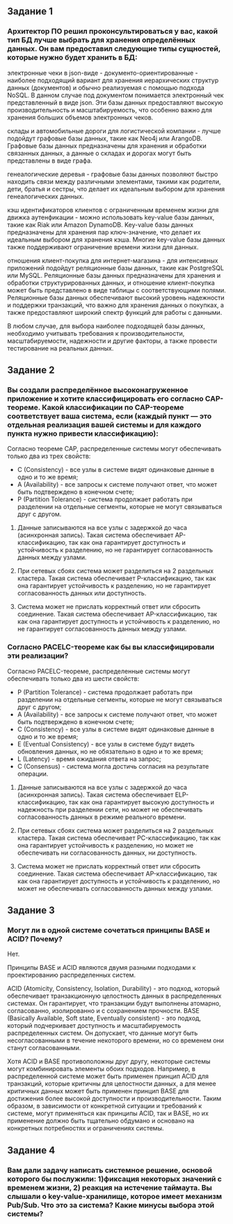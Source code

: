 ## Задание 1
### Архитектор ПО решил проконсультироваться у вас, какой тип БД лучше выбрать для хранения определённых данных. Он вам предоставил следующие типы сущностей, которые нужно будет хранить в БД:

электронные чеки в json-виде - документо-ориентированные - наиболее подходящий вариант для хранения иерархических структур данных (документов) и обычно реализуемая с помощью подхода NoSQL. 
В данном случае под документом понимается электронный чек представленный в виде json. Эти базы данных предоставляют высокую производительность и масштабируемость, что особенно важно для хранения больших объемов электронных чеков.

склады и автомобильные дороги для логистической компании - лучше подойдут графовые базы данных, такие как Neo4j или ArangoDB. Графовые базы данных предназначены для хранения и обработки связанных данных, а данные о складах и дорогах могут быть представлены в виде графа.

генеалогические деревья -  графовые базы данных позволяют быстро находить связи между различными элементами, такими как родители, дети, братья и сестры, что делает их идеальным выбором для хранения генеалогических данных.

кэш идентификаторов клиентов с ограниченным временем жизни для движка аутенфикации - можно использовать key-value базы данных, такие как Riak или Amazon DynamoDB. Key-value базы данных предназначены для хранения пар ключ-значение, что делает их идеальным выбором для хранения кэша. Многие key-value базы данных также поддерживают ограничение времени жизни для данных.

отношения клиент-покупка для интернет-магазина - для интенсивных приложений подойдут реляционные базы данных, такие как PostgreSQL или MySQL. Реляционные базы данных предназначены для хранения и обработки структурированных данных, и отношение клиент-покупка может быть представлено в виде таблицы с соответствующими полями. Реляционные базы данных обеспечивают высокий уровень надежности и поддержки транзакций, что важно для хранения данных о покупках, а также предоставляют широкий спектр функций для работы с данными.

В любом случае, для выбора наиболее подходящей базы данных, необходимо учитывать требования к производительности, масштабируемости, надежности и другие факторы, а также провести тестирование на реальных данных.

## Задание 2
### Вы создали распределённое высоконагруженное приложение и хотите классифицировать его согласно CAP-теореме. Какой классификации по CAP-теореме соответствует ваша система, если (каждый пункт — это отдельная реализация вашей системы и для каждого пункта нужно привести классификацию):

Согласно теореме CAP, распределенные системы могут обеспечивать только два из трех свойств:

- C (Consistency) - все узлы в системе видят одинаковые данные в одно и то же время;
- A (Availability) - все запросы к системе получают ответ, что может быть подтверждено в конечном счете;
- P (Partition Tolerance) - система продолжает работать при разделении на отдельные сегменты, которые не могут связываться друг с другом.

1. Данные записываются на все узлы с задержкой до часа (асинхронная запись).
Такая система обеспечивает AP-классификацию, так как она гарантирует доступность и устойчивость к разделению, но не гарантирует согласованность данных между узлами.

2. При сетевых сбоях система может разделиться на 2 раздельных кластера.
Такая система обеспечивает P-классификацию, так как она гарантирует устойчивость к разделению, но не гарантирует согласованность данных или доступность.

3. Система может не прислать корректный ответ или сбросить соединение.
Такая система обеспечивает AP-классификацию, так как она гарантирует доступность и устойчивость к разделению, но не гарантирует согласованность данных между узлами.

### Согласно PACELC-теореме как бы вы классифицировали эти реализации?

Согласно PACELC-теореме, распределенные системы могут обеспечивать только два из шести свойств:

- P (Partition Tolerance) - система продолжает работать при разделении на отдельные сегменты, которые не могут связываться друг с другом;
- A (Availability) - все запросы к системе получают ответ, что может быть подтверждено в конечном счете;
- C (Consistency) - все узлы в системе видят одинаковые данные в одно и то же время;
- E (Eventual Consistency) - все узлы в системе будут видеть обновления данных, но не обязательно в одно и то же время;
- L (Latency) - время ожидания ответа на запрос;
- C (Consensus) - система могла достичь согласия на результате операции.

1. Данные записываются на все узлы с задержкой до часа (асинхронная запись).
Такая система обеспечивает ELP-классификацию, так как она гарантирует высокую доступность и надежность при разделении сети, но может не обеспечивать согласованность данных в режиме реального времени.

2. При сетевых сбоях система может разделиться на 2 раздельных кластера.
Такая система обеспечивает PC-классификацию, так как она гарантирует устойчивость к разделению, но может не обеспечивать ни согласованность данных, ни доступность.

3. Система может не прислать корректный ответ или сбросить соединение.
Такая система обеспечивает AP-классификацию, так как она гарантирует доступность и устойчивость к разделению, но может не обеспечивать согласованность данных между узлами.

## Задание 3
### Могут ли в одной системе сочетаться принципы BASE и ACID? Почему?

Нет.

Принципы BASE и ACID являются двумя разными подходами к проектированию распределенных систем.

ACID (Atomicity, Consistency, Isolation, Durability) - это подход, который обеспечивает транзакционную целостность данных в распределенных системах. Он гарантирует, что транзакции будут выполнены атомарно, согласованно, изолированно и с сохранением прочности. BASE (Basically Available, Soft state, Eventually consistent) - это подход, который подчеркивает доступность и масштабируемость распределенных систем. Он допускает, что данные могут быть несогласованными в течение некоторого времени, но со временем они станут согласованными.

Хотя ACID и BASE противоположны друг другу, некоторые системы могут комбинировать элементы обоих подходов. Например, в распределенной системе может быть применен принцип ACID для транзакций, которые критичны для целостности данных, а для менее критичных данных может быть применен принцип BASE для достижения более высокой доступности и производительности. Таким образом, в зависимости от конкретной ситуации и требований к системе, могут применяться как принципы ACID, так и BASE, но их применение должно быть тщательно обдумано и основано на конкретных потребностях и ограничениях системы.

## Задание 4
### Вам дали задачу написать системное решение, основой которого бы послужили: 1)фиксация некоторых значений с временем жизни, 2) реакция на истечение таймаута. Вы слышали о key-value-хранилище, которое имеет механизм Pub/Sub. Что это за система? Какие минусы выбора этой системы?



